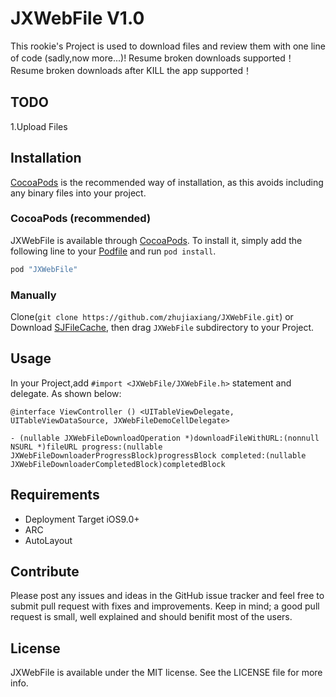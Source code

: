 # JXWebFile V1.0
This rookie's Project is used to download files and review them with one line of code (sadly,now more...)!
Resume broken downloads supported！
Resume broken downloads after KILL the app supported！
## TODO
1.Upload Files

## Installation

[CocoaPods](http://cocoapods.org) is the recommended way of installation, as this avoids including any binary files into your project.

### CocoaPods (recommended)

JXWebFile is available through [CocoaPods](http://cocoapods.org). To install
it, simply add the following line to your [Podfile](http://cocoapods.org/#get_started) and run `pod install`.

```ruby
pod "JXWebFile"
```

### Manually

Clone(`git clone https://github.com/zhujiaxiang/JXWebFile.git`) or  Download [SJFileCache](https://github.com/zhujiaxiang/JXWebFile/archive/master.zip), then drag `JXWebFile` subdirectory to your Project.


## Usage

In your Project,add `#import <JXWebFile/JXWebFile.h>` statement and delegate. As shown below:

```Objc
@interface ViewController () <UITableViewDelegate, UITableViewDataSource, JXWebFileDemoCellDelegate>

- (nullable JXWebFileDownloadOperation *)downloadFileWithURL:(nonnull NSURL *)fileURL progress:(nullable JXWebFileDownloaderProgressBlock)progressBlock completed:(nullable JXWebFileDownloaderCompletedBlock)completedBlock
```

## Requirements

* Deployment Target iOS9.0+
* ARC
* AutoLayout


## Contribute

Please post any issues and ideas in the GitHub issue tracker and feel free to submit pull request with fixes and improvements. Keep in mind; a good pull request is small, well explained and should benifit most of the users.


## License

JXWebFile is available under the MIT license. See the LICENSE file for more info.
